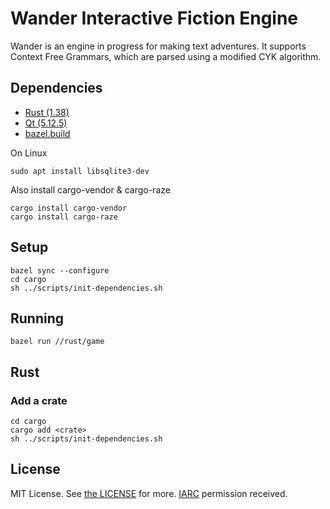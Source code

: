 # Wander Interactive Fiction Engine

Wander is an engine in progress for making text adventures. It supports Context Free Grammars, which are parsed using a modified CYK algorithm.

## Dependencies

- [Rust (1.38)](https://www.rust-lang.org/tools/install)
- [Qt (5.12.5)](https://www.qt.io/)
- [bazel.build](https://bazel.build)

On Linux

	sudo apt install libsqlite3-dev

Also install cargo-vendor & cargo-raze

    cargo install cargo-vendor
    cargo install cargo-raze

## Setup

	bazel sync --configure
    cd cargo
	sh ../scripts/init-dependencies.sh
	
## Running

    bazel run //rust/game

## Rust

### Add a crate

	cd cargo
    cargo add <crate>
	sh ../scripts/init-dependencies.sh

## License

MIT License. See [the LICENSE](./LICENSE) for more. [IARC](https://opensource.google.com/docs/iarc/) permission received.
